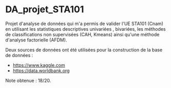 # DA_projet_STA101
Projet d'analyse de données qui m'a permis de valider l'UE STA101 (Cnam) en utilisant les statistiques descriptives univariées , bivariées, les méthodes de classifications non supervisées (CAH, Kmeans) ainsi qu'une méthode d'analyse factorielle (AFDM).

Deux sources de données ont été utilisées pour la construction de la base de données : 
- https://www.kaggle.com
- https://data.worldbank.org

Note obtenue : 18/20.
